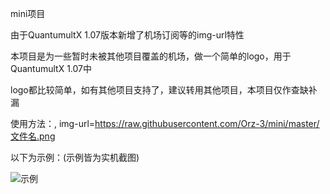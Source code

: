 
mini项目

由于QuantumultX 1.07版本新增了机场订阅等的img-url特性

本项目是为一些暂时未被其他项目覆盖的机场，做一个简单的logo，用于QuantumultX 1.07中

logo都比较简单，如有其他项目支持了，建议转用其他项目，本项目仅作查缺补漏

使用方法：, img-url=https://raw.githubusercontent.com/Orz-3/mini/master/文件名.png

以下为示例：(示例皆为实机截图)

![示例]()


